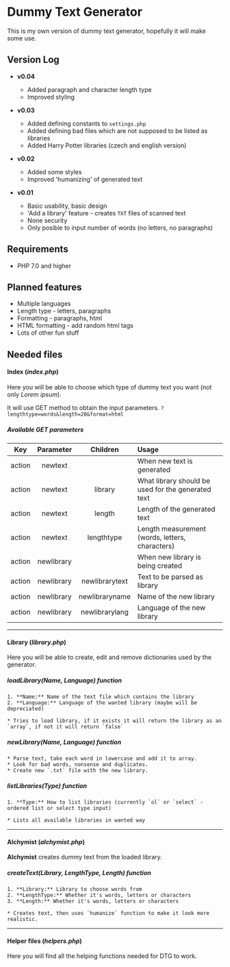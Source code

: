 # Dummy Text Generator

This is my own version of dummy text generator, hopefully it will make some use.

## Version Log

* **v0.04**

    * Added paragraph and character length type
    * Improved styling

* **v0.03**

    * Added defining constants to `settings.php`
    * Added defining bad files which are not supposed to be listed as libraries
    * Added Harry Potter libraries (czech and english version)

* **v0.02**

    * Added some styles
    * Improved 'humanizing' of generated text

* **v0.01**

    * Basic usability, basic design
    * 'Add a library' feature - creates `TXT` files of scanned text
    * None security
    * Only posible to input number of words (no letters, no paragraphs)

## Requirements

* PHP 7.0 and higher

## Planned features

* Multiple languages
* Length type - letters, paragraphs
* Formatting - paragraphs, html
* HTML formatting - add random html tags
* Lots of other fun stuff

## Needed files

#### Index (_index.php_)

Here you will be able to choose which type of dummy text you want (not only *Lorem ipsum*).

It will use GET method to obtain the input parameters. `?lengthtype=words&length=20&format=html`

##### Available GET parameters

| Key    | Parameter  | Children          | Usage                                              |
| :----: | :--------: |:-----------------:| :------------------------------------------------- |
| action | newtext    |                   | When new text is generated                         |
| action | newtext    | library           | What library should be used for the generated text |
| action | newtext    | length            | Length of the generated text                       |
| action | newtext    | lengthtype        | Length measurement (words, letters, characters)    |
| action | newlibrary |                   | When new library is being created                  |
| action | newlibrary | newlibrarytext    | Text to be parsed as library                       |
| action | newlibrary | newlibraryname    | Name of the new library                            |
| action | newlibrary | newlibrarylang    | Language of the new library                        |

---

#### Library (_library.php_)

Here you will be able to create, edit and remove dictionaries used by the generator.

##### loadLibrary(_Name_, _Language_) function

    1. **Name:** Name of the text file which contains the library
    2. **Language:** Language of the wanted library (maybe will be depreciated)

    * Tries to load library, if it exists it will return the library as an `array`, if not it will return `false`

##### newLibrary(_Name_, _Language_) function

    * Parse text, take each word in lowercase and add it to array.
    * Look for bad words, nonsense and duplicates.
    * Create new `.txt` file with the new library.

##### listLibraries(_Type_) function
    1. **Type:** How to list libraries (currently `ol` or `select` - ordered list or select type input)

    * Lists all available libraries in wanted way

---

#### Alchymist (_alchymist.php_)

**Alchymist** creates dummy text from the loaded library.

##### createText(_Library_, _LengthType_, _Length_) function

    1. **Library:** Library to choose words from
    2. **LengthType:** Whether it's words, letters or characters
    3. **Length:** Whether it's words, letters or characters

    * Creates text, then uses `humanize` function to make it look more realistic.

---

#### Helper files (_helpers.php_)

Here you will find all the helping functions needed for DTG to work.
